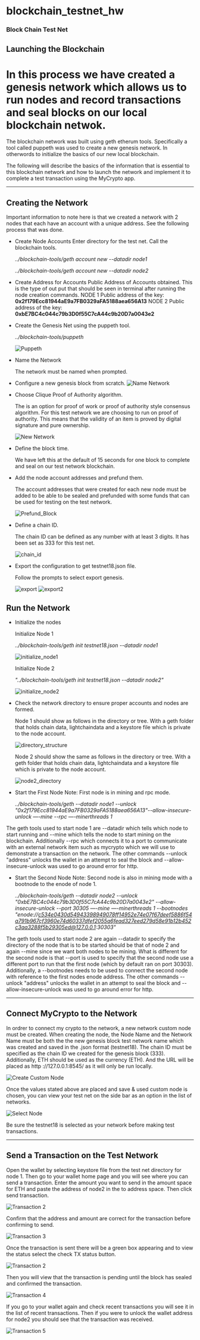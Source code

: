 # blockchain_testnet_hw

### Block Chain Test Net
## Launching the Blockchain
# In this process we have created a genesis network which allows us to run nodes and record transactions and seal blocks on our local blockchain netwok. 

The blockchain network was built using geth etherum tools. Specifically a tool called puppeth was used to create a new genesis network. In otherwords to initialize the basics of our new local blockchain.

The following will describe the basics of the information that is essential to this blockchain network and how to launch the network and implement it to complete a test transaction using the MyCrypto app.

-------

## Creating the Network
Important information to note here is that we created a network with 2 nodes that each have an account with a unique address. See the following process that was done.

* Create Node Accounts 
    Enter directory for the test net.
    Call the blockchain tools.

    *../blockchain-tools/geth account new --datadir node1*

    *../blockchain-tools/geth account new --datadir node2*

* Create Address for Accounts
    Public Address of Accounts obtained. This is the type of out put that should be seen in terminal after running the node creation commands.
    NODE 1
    Public address of the key:   **0x2f179Ecc81944aE9a7FB0329aFA5188aea656A13**
    NODE 2
    Public address of the key:   **0xbE7BC4c044c79b3D0f55C7cA44c9b20D7a0043e2** 

* Create the Genesis Net using the puppeth tool.   

    *../blockchain-tools/puppeth*

    ![Puppeth](./screenshots/start_puppeth.png)

* Name the Network

    The network must be named when prompted.

* Configure a new genesis block from scratch.
    ![Name Network](./screenshots/name_network.png)

* Choose Clique Proof of Authority algorithm.
    
    The is an option for proof of work or proof of authority style consensus algorithm. For this test network we are choosing to run on proof of authority. This means that the validity of an item is proved by digital signature and pure ownership.

    ![New Network](./screenshots/new_network_proof_of_authority.png)


* Define the block time.
    
    We have left this at the default of 15 seconds for one block to complete and seal on our test network blockchain.

* Add the node account addresses and prefund them.
    
    The account addresses that were created for each new node must be added to be able to be sealed and prefunded with some funds that can be used for testing on the test network.

    ![Prefund_Block](./screenshots/block_prefund.png)

* Define a chain ID.
    
    The chain ID can be defined as any number with at least 3 digits. It has been set as 333 for this test net.

    ![chain_id](./screenshots/chainid.png)


* Export the configuration to get testnet18.json file.
    
    Follow the prompts to select export genesis.

    ![export](./screenshots/export_genesis.png)
    ![export2](./screenshots/jsonexport.png)


## Run the Network
* Initialize the nodes
    
    Initialize Node 1

    *../blockchain-tools/geth init testnet18.json --datadir node1*

    ![initialize_node1](./screenshots/initialize_node1.png)

    Initialize Node 2
    
    *"../blockchain-tools/geth init testnet18.json --datadir node2"*

    ![initialize_node2](./screenshots/initialize_node2.png)

* Check the network directory to ensure proper accounts and nodes are formed. 
    
    Node 1 should show as follows in the directory or tree. With a geth folder that holds chain data, lightchaindata and a keystore file which is private to the node account.

    ![directory_structure](./screenshots/directory_structure.png)

    Node 2 should show the same as follows in the directory or tree. With a geth folder that holds chain data, lightchaindata and a keystore file which is private to the node account.

     ![node2_directory](./screenshots/node2_directory.png)

* Start the First Node
    Note: First node is in mining and rpc mode.
    
    *../blockchain-tools/geth --datadir node1 --unlock "0x2f179Ecc81944aE9a7FB0329aFA5188aea656A13"--allow-insecure-unlock —-mine --rpc —-minerthreads 1*


The geth tools used to start node 1 are --datadir which tells which node to start running and --mine which tells the node to start mining on the blockchain. Additionally --rpc which connects it to a port to communicate with an external network item such as mycrypto which we will use to demonstrate a transaction on the network. The other commands --unlock "address" unlocks the wallet in an attempt to seal the block and --allow-insecure-unlock was used to go around error for http.

* Start the Second Node
    Note: Second node is also in mining mode with a bootnode to the enode of node 1.
       
    *../blockchain-tools/geth --datadir node2 --unlock "0xbE7BC4c044c79b3D0f55C7cA44c9b20D7a0043e2" --allow-insecure-unlock --port 30305 —-mine —-minerthreads 1 --bootnodes "enode://c534e0430d54943398949078ff14952e74e07f67deef5886f54a791b967cf3960e74d60337dfef2055a6fead327eed279d58e91b12b452c3aa3288f5b29305ed@127.0.0.1:30303"*

The geth tools used to start node 2 are again --datadir to specify the directory of the node that is to be started should be that of node 2 and again --mine since we want both nodes to be mining. What is different for the second node is that --port is used to specify that the second node use a different port to run that the first node (which by default ran on port 30303). Additionally, a --bootnodes needs to be used to connect the second node with reference to the first nodes enode address. The other commands --unlock "address" unlocks the wallet in an attempt to seal the block and --allow-insecure-unlock was used to go around error for http.

-----

## Connect MyCrypto to the Network
In ordrer to connect my crypto to the network, a new network custom node must be created. When creating the node, the Node Name and the Network Name must be both the the new genesis block test network name which was created and saved in the .json format (testnet18). The chain ID must be specified as the chain ID we created for the genesis block (333). Additionally, ETH should be used as the currency (ETH). And the URL will be placed as http ://127.0.0.1:8545/ as it will only be run locally. 

![Create Custom Node](./screenshots/customnode_mycrypto.png)

Once the values stated above are placed and save & used custom node is chosen, you can view your test net on the side bar as an option in the list of networks.

![Select Node](./screenshots/testnet18_option.png)

Be sure the testnet18 is selected as your network before making test transactions.

----

## Send a Transaction on the Test Network

Open the wallet by selecting keystore file from the test net directory for node 1.
Then go to your wallet home page and you will see where you can send a transaction.
Enter the amount you want to send in the amount space for ETH and paste the address of node2 in the to address space.
Then click send transaction.

![Transaction 2](./screenshots/view_account_test_transaction.png)


Confirm that the address and amount are correct for the transaction before confirming to send. 

![Transaction 3](./screenshots/view_confirm_transaction.png)


Once the transaction is sent there will be a green box appearing and to view the status select the check TX status button.

![Transaction 2](./screenshots/transaction_sent_check_status.png)


Then you will view that the transaction is pending until the block has sealed and confirmed the transaction. 

![Transaction 4](./screenshots/pending_until_confirmed.png)


If you go to your wallet again and check recent transactions you will see it in the list of recent transactions. Then if you were to unlock the wallet address for node2 you should see that the transaction was received.

![Transaction 5](./screenshots/recent_transactions.png)